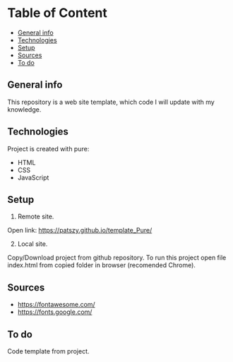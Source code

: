# Table of Content
* [General info](#general-info)
* [Technologies](#technologies)
* [Setup](#setup)
* [Sources](#sources)
* [To do](#todo)

## General info
This repository is a web site template, which code I will update with my knowledge.

## Technologies
Project is created with pure:
* HTML
* CSS
* JavaScript

## Setup
1. Remote site.

Open link: https://patszy.github.io/template_Pure/

2. Local site.

Copy/Download project from github repository.
To run this project open file index.html from copied folder in browser (recomended Chrome).

## Sources
* https://fontawesome.com/
* https://fonts.google.com/

## To do
Code template from project.
